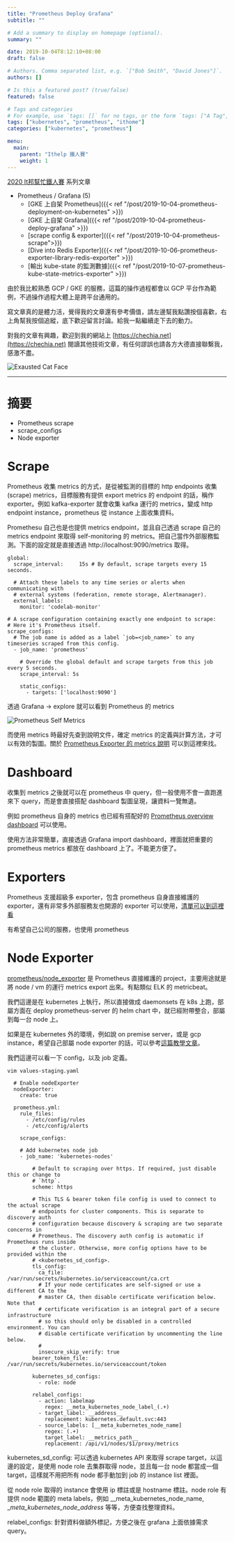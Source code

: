 ```yaml
---
title: "Prometheus Deploy Grafana"
subtitle: ""

# Add a summary to display on homepage (optional).
summary: ""

date: 2019-10-04T8:12:10+08:00
draft: false

# Authors. Comma separated list, e.g. `["Bob Smith", "David Jones"]`.
authors: []

# Is this a featured post? (true/false)
featured: false

# Tags and categories
# For example, use `tags: []` for no tags, or the form `tags: ["A Tag", "Another Tag"]` for one or more tags.
tags: ["kubernetes", "prometheus", "ithome"]
categories: ["kubernetes", "prometheus"]

menu:
  main:
    parent: "Ithelp 鐵人賽"
    weight: 1
---
```


[2020 It邦幫忙鐵人賽](https://ithelp.ithome.com.tw/2020ironman) 系列文章

- Prometheus / Grafana (5)
  - [GKE 上自架 Prometheus]({{< ref "/post/2019-10-04-prometheus-deployment-on-kubernetes" >}})
  - [GKE 上自架 Grafana]({{< ref "/post/2019-10-04-prometheus-deploy-grafana" >}})
  - [scrape config & exporter]({{< ref "/post/2019-10-04-prometheus-scrape">}})
  - [Dive into Redis Exporter]({{< ref "/post/2019-10-06-prometheus-exporter-library-redis-exporter" >}})
  - [輸出 kube-state 的監測數據]({{< ref "/post/2019-10-07-prometheus-kube-state-metrics-exporter" >}})

由於我比較熟悉 GCP / GKE 的服務，這篇的操作過程都會以 GCP 平台作為範例，不過操作過程大體上是跨平台通用的。

寫文章真的是體力活，覺得我的文章還有參考價值，請左邊幫我點讚按個喜歡，右上角幫我按個追縱，底下歡迎留言討論。給我一點繼續走下去的動力。

對我的文章有興趣，歡迎到我的網站上 [https://chechia.net](https://chechia.net) 閱讀其他技術文章，有任何謬誤也請各方大德直接聯繫我，感激不盡。

![Exausted Cat Face](https://d32l83enj9u8rg.cloudfront.net/wp-content/uploads/iStock-966846550-cat-overheating-simonkr-1-940x470.jpg)

---

# 摘要

* Prometheus scrape
* scrape_configs
* Node exporter

# Scrape

Prometheus 收集 metrics 的方式，是從被監測的目標的 http endpoints 收集 (scrape) metrics，目標服務有提供 export metrics 的 endpoint 的話，稱作 exporter。例如 kafka-exporter 就會收集 kafka 運行的 metrics，變成 http endpoint instance，prometheus 從 instance 上面收集資料。

Promethesu 自己也是也提供 metrics endpoint，並且自己透過 scrape 自己的 metrics endpoint 來取得 self-monitoring 的 metrics。把自己當作外部服務監測。下面的設定就是直接透過 http://localhost:9090/metrics 取得。

```
global:
  scrape_interval:     15s # By default, scrape targets every 15 seconds.

  # Attach these labels to any time series or alerts when communicating with
  # external systems (federation, remote storage, Alertmanager).
  external_labels:
    monitor: 'codelab-monitor'

# A scrape configuration containing exactly one endpoint to scrape:
# Here it's Prometheus itself.
scrape_configs:
  # The job name is added as a label `job=<job_name>` to any timeseries scraped from this config.
  - job_name: 'prometheus'

    # Override the global default and scrape targets from this job every 5 seconds.
    scrape_interval: 5s

    static_configs:
      - targets: ['localhost:9090']
```

透過 Grafana -> explore 就可以看到 Prometheus 的 metrics

![Prometheus Self Metrics](static/img/prometheus-self-metrics.jpg)

而使用 metrics 時最好先查到說明文件，確定 metrics 的定義與計算方法，才可以有效的製圖。關於 [Prometheus Exporter 的 metrics 說明](https://wiki.lnd.bz/display/LFTC/Prometheus) 可以到這裡來找。

# Dashboard

收集到 metrics 之後就可以在 prometheus 中 query，但一般使用不會一直跑進來下 query，而是會直接搭配 dashboard 製圖呈現，讓資料一覽無遺。

例如 prometheus 自身的 metrics 也已經有搭配好的 [Prometheus overview dashboard](https://grafana.com/grafana/dashboards/3662) 可以使用。

使用方法非常簡單，直接透過 Grafana import dashboard，裡面就把重要的 prometheus metrics 都放在 dashboard 上了。不能更方便了。

# Exporters

Prometheus 支援超級多 exporter，包含 prometheus 自身直接維護的 exporter，還有非常多外部服務友也開源的 exporter 可以使用，[清單可以到這裡看](https://prometheus.io/docs/instrumenting/exporters/#exporters-and-integrations)

有希望自己公司的服務，也使用 prometheus

# Node Exporter

[prometheus/node_exporter](https://github.com/prometheus/node_exporter) 是 Prometheus 直接維護的 project，主要用途就是將 node / vm 的運行 metrics export 出來。有點類似 ELK 的 metricbeat。

我們這邊是在 kubernetes 上執行，所以直接做成 daemonsets 在 k8s 上跑，部屬方面在 deploy prometheus-server 的 helm chart 中，就已經附帶整合，部屬到每一台 node 上。

如果是在 kubernetes 外的環境，例如說 on premise server，或是 gcp instance，希望自己部屬 node exporter 的話，可以參考[這篇教學文章](https://prometheus.io/docs/guides/node-exporter/)。

我們這邊可以看一下 config，以及 job 定義。

```
vim values-staging.yaml

  # Enable nodeExporter
  nodeExporter:
    create: true

  prometheus.yml:
    rule_files:
      - /etc/config/rules
      - /etc/config/alerts

    scrape_configs:

    # Add kubernetes node job
    - job_name: 'kubernetes-nodes'

        # Default to scraping over https. If required, just disable this or change to
        # `http`.
        scheme: https

        # This TLS & bearer token file config is used to connect to the actual scrape
        # endpoints for cluster components. This is separate to discovery auth
        # configuration because discovery & scraping are two separate concerns in
        # Prometheus. The discovery auth config is automatic if Prometheus runs inside
        # the cluster. Otherwise, more config options have to be provided within the
        # <kubernetes_sd_config>.
        tls_config:
          ca_file: /var/run/secrets/kubernetes.io/serviceaccount/ca.crt
          # If your node certificates are self-signed or use a different CA to the
          # master CA, then disable certificate verification below. Note that
          # certificate verification is an integral part of a secure infrastructure
          # so this should only be disabled in a controlled environment. You can
          # disable certificate verification by uncommenting the line below.
          #
          insecure_skip_verify: true
        bearer_token_file: /var/run/secrets/kubernetes.io/serviceaccount/token

        kubernetes_sd_configs:
          - role: node

        relabel_configs:
          - action: labelmap
            regex: __meta_kubernetes_node_label_(.+)
          - target_label: __address__
            replacement: kubernetes.default.svc:443
          - source_labels: [__meta_kubernetes_node_name]
            regex: (.+)
            target_label: __metrics_path__
            replacement: /api/v1/nodes/$1/proxy/metrics
```

kubernetes_sd_config: 可以透過 kubernetes API 來取得 scrape target，以這邊的設定，是使用 node role 去集群取得 node，並且每一台 node 都當成一個 target，這樣就不用把所有 node 都手動加到 job 的 instance list 裡面。

從 node role 取得的 instance 會使用 ip 標註或是 hostname 標註。node role 有提供 node 範圍的 meta labels，例如 __meta_kubernetes_node_name, __meta_kubernetes_node_address_ 等等，方便查找整理資料。

relabel_configs: 針對資料做額外標記，方便之後在 grafana 上面依據需求 query。

